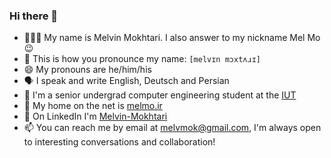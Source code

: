 ### Hi there 👋

- 👨🏻‍💻 My name is Melvin Mokhtari. I also answer to my nickname Mel Mo 😉
- 📢 This is how you pronounce my name: `[melvɪn mɔxtʌɹɪ]`
- 😄 My pronouns are he/him/his
- 🗣️ I speak and write English, Deutsch and Persian
- 🐙 I'm a senior undergrad computer engineering student at the [IUT](https://english.iut.ac.ir/)
- 🔗 My home on the net is [melmo.ir](https://melmo.ir)
- 💼 On LinkedIn I'm [Melvin-Mokhtari](https://www.linkedin.com/in/melvin-mokhtari)
- 📫 You can reach me by email at [melvmok@gmail.com](mailto:melvmok@gmail.com), I'm always open to interesting conversations and collaboration!
